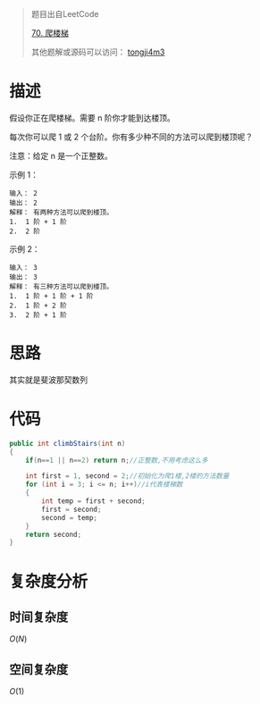 > 题目出自LeetCode
>
> [70. 爬楼梯](https://leetcode-cn.com/problems/climbing-stairs/)
>
>  其他题解或源码可以访问： [tongji4m3](https://github.com/tongji4m3/LeetCode)



# 描述
假设你正在爬楼梯。需要 n 阶你才能到达楼顶。

每次你可以爬 1 或 2 个台阶。你有多少种不同的方法可以爬到楼顶呢？

注意：给定 n 是一个正整数。

示例 1：
```
输入： 2
输出： 2
解释： 有两种方法可以爬到楼顶。
1.  1 阶 + 1 阶
2.  2 阶
```
示例 2：
```
输入： 3
输出： 3
解释： 有三种方法可以爬到楼顶。
1.  1 阶 + 1 阶 + 1 阶
2.  1 阶 + 2 阶
3.  2 阶 + 1 阶
```

# 思路

其实就是斐波那契数列




# 代码

```java
public int climbStairs(int n)
{
    if(n==1 || n==2) return n;//正整数,不用考虑这么多

    int first = 1, second = 2;//初始化为爬1楼,2楼的方法数量
    for (int i = 3; i <= n; i++)//i代表楼梯数
    {
        int temp = first + second;
        first = second;
        second = temp;
    }
    return second;
}
```



# 复杂度分析
## 时间复杂度

$O(N)$

## 空间复杂度

$O(1)$